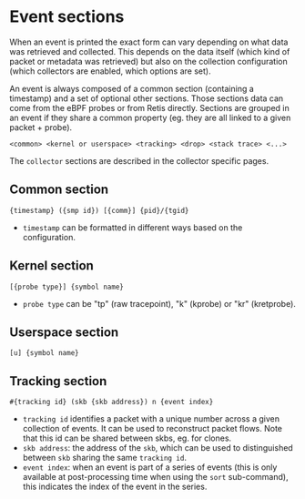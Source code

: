 # Event sections

When an event is printed the exact form can vary depending on what data was
retrieved and collected. This depends on the data itself (which kind of packet
or metadata was retrieved) but also on the collection configuration (which
collectors are enabled, which options are set).

An event is always composed of a common section (containing a timestamp) and a
set of optional other sections. Those sections data can come from the eBPF
probes or from Retis directly. Sections are grouped in an event if they share a
common property (eg. they are all linked to a given packet + probe).

```none
<common> <kernel or userspace> <tracking> <drop> <stack trace> <...>
```

The `collector` sections are described in the collector specific pages.

## Common section

```none
{timestamp} ({smp id}) [{comm}] {pid}/{tgid}
```

- `timestamp` can be formatted in different ways based on the configuration.

## Kernel section

```none
[{probe type}] {symbol name}
```

- `probe type` can be "tp" (raw tracepoint), "k" (kprobe) or "kr" (kretprobe).

## Userspace section

```none
[u] {symbol name}
```

## Tracking section

```none
#{tracking id} (skb {skb address}) n {event index}
```

- `tracking id` identifies a packet with a unique number across a given
  collection of events. It can be used to reconstruct packet flows. Note that
  this id can be shared between skbs, eg. for clones.
- `skb address`: the address of the `skb`, which can be used to distinguished
  between `skb` sharing the same `tracking id`.
- `event index`: when an event is part of a series of events (this is only
  available at post-processing time when using the `sort` sub-command), this
  indicates the index of the event in the series.
